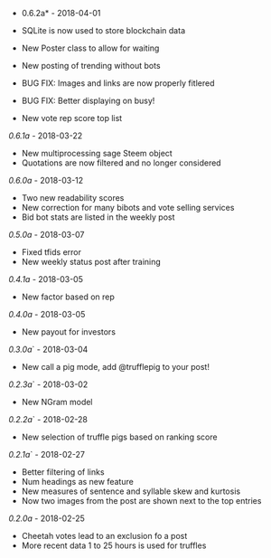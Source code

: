* 0.6.2a* - 2018-04-01

* SQLite is now used to store blockchain data
* New Poster class to allow for waiting
* New posting of trending without bots
* BUG FIX: Images and links are now properly fitlered
* BUG FIX: Better displaying on busy!
* New vote rep score top list

*0.6.1a* - 2018-03-22

* New multiprocessing sage Steem object
* Quotations are now filtered and no longer considered

*0.6.0a* - 2018-03-12

* Two new readability scores
* New correction for many bibots and vote selling services
* Bid bot stats are listed in the weekly post

*0.5.0a* - 2018-03-07

* Fixed tfids error
* New weekly status post after training

*0.4.1a* - 2018-03-05

* New factor based on rep

*0.4.0a* - 2018-03-05

* New payout for investors

*0.3.0a*` - 2018-03-04

* New call a pig mode, add @trufflepig to your post!

*0.2.3a*` - 2018-03-02

* New NGram model

*0.2.2a*` - 2018-02-28

* New selection of truffle pigs based on ranking score

*0.2.1a*` - 2018-02-27

* Better filtering of links
* Num headings as new feature
* New measures of sentence and syllable skew and kurtosis
* Now two images from the post are shown next to the top entries

*0.2.0a* - 2018-02-25

* Cheetah votes lead to an exclusion fo a post
* More recent data 1 to 25 hours is used for truffles
